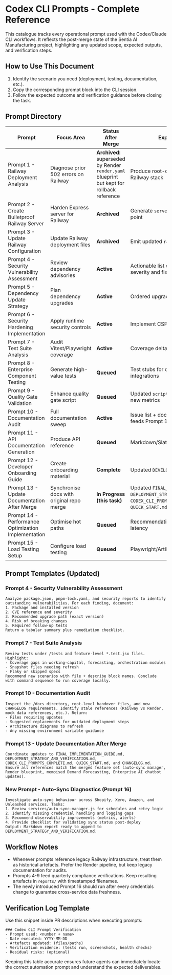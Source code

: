 # Codex CLI Prompts - Complete Reference

This catalogue tracks every operational prompt used with the Codex/Claude CLI workflows. It reflects the post-merge state of the Sentia AI Manufacturing project, highlighting any updated scope, expected outputs, and verification steps.

## How to Use This Document

1. Identify the scenario you need (deployment, testing, documentation, etc.).
2. Copy the corresponding prompt block into the CLI session.
3. Follow the expected outcome and verification guidance before closing the task.

## Prompt Directory

| Prompt                                              | Focus Area                                | Status After Merge                                                                         | Expected Outcome                                                                                                                                      | Verification                                                                  |
| --------------------------------------------------- | ----------------------------------------- | ------------------------------------------------------------------------------------------ | ----------------------------------------------------------------------------------------------------------------------------------------------------- | ----------------------------------------------------------------------------- |
| Prompt 1 - Railway Deployment Analysis              | Diagnose prior 502 errors on Railway      | **Archived:** superseded by Render `render.yaml` blueprint but kept for rollback reference | Produce root-cause analysis for legacy Railway stack                                                                                                  | Checklist satisfied when mitigation plan documented in `DEPLOYMENT-FIX.md`    |
| Prompt 2 - Create Bulletproof Railway Server        | Harden Express server for Railway         | **Archived**                                                                               | Generate `server.railway.js` fallback entry point                                                                                                     | Test by running `node server.railway.js` locally                              |
| Prompt 3 - Update Railway Configuration             | Update Railway deployment files           | **Archived**                                                                               | Emit updated `railway.json`/scripts                                                                                                                   | Validate with `railway up` (legacy)                                           |
| Prompt 4 - Security Vulnerability Assessment        | Review dependency advisories              | **Active**                                                                                 | Actionable list of vulnerable packages with severity and fixes                                                                                        | `pnpm audit` reflects 0 critical/high after remediation                       |
| Prompt 5 - Dependency Update Strategy               | Plan dependency upgrades                  | **Active**                                                                                 | Ordered upgrade plan with impact notes                                                                                                                | Updated plan stored in `DEPENDENCY_UPDATE_PLAN.md`                            |
| Prompt 6 - Security Hardening Implementation        | Apply runtime security controls           | **Active**                                                                                 | Implement CSP, rate limiting, MFA checks                                                                                                              | Lint/test plus manual review of `server/security` modules                     |
| Prompt 7 - Test Suite Analysis                      | Audit Vitest/Playwright coverage          | **Active**                                                                                 | Coverage deltas and missing specs                                                                                                                     | `pnpm run test:run --coverage` >= target                                      |
| Prompt 8 - Enterprise Component Testing             | Generate high-value tests                 | **Queued**                                                                                 | Test stubs for orchestrator, security, integrations                                                                                                   | New specs added alongside implementations                                     |
| Prompt 9 - Quality Gate Validation                  | Enhance quality gate script               | **Queued**                                                                                 | Updated `scripts/quality-gate.js` with new metrics                                                                                                    | Pipeline logs show pass/fail summary                                          |
| Prompt 10 - Documentation Audit                     | Full documentation sweep                  | **Active**                                                                                 | Issue list + doc change plan (this prompt feeds Prompt 13)                                                                                            | Compare doc inventory against `docs/` tree                                    |
| Prompt 11 - API Documentation Generation            | Produce API reference                     | **Queued**                                                                                 | Markdown/Slate-ready endpoint docs                                                                                                                    | `docs/api/` updated                                                           |
| Prompt 12 - Developer Onboarding Guide              | Create onboarding material                | **Complete**                                                                               | Updated `DEVELOPER_ONBOARDING.md`                                                                                                                     | New hires onboard without blockers                                            |
| Prompt 13 - Update Documentation After Merge        | Synchronise docs with original repo merge | **In Progress (this task)**                                                                | Updated `FINAL_IMPLEMENTATION_GUIDE.md`, `DEPLOYMENT_STRATEGY_AND_VERIFICATION.md`, `CODEX_CLI_PROMPTS_COMPLETE.md`, `QUICK_START.md`, `CHANGELOG.md` | Review file diffs + ensure deployment verification list reflects Render stack |
| Prompt 14 - Performance Optimization Implementation | Optimise hot paths                        | **Queued**                                                                                 | Recommendations for bundle size, API latency                                                                                                          | Compare lighthouse metrics pre/post                                           |
| Prompt 15 - Load Testing Setup                      | Configure load testing                    | **Queued**                                                                                 | Playwright/Artillery scenario definitions                                                                                                             | Load report saved in `performance-report.json`                                |

## Prompt Templates (Updated)

### Prompt 4 - Security Vulnerability Assessment

```
Analyze package.json, pnpm-lock.yaml, and security reports to identify outstanding vulnerabilities. For each finding, document:
1. Package and installed version
2. CVE reference and severity
3. Recommended upgrade path (exact version)
4. Risk of breaking changes
5. Required follow-up tests
Return a tabular summary plus remediation checklist.
```

### Prompt 7 - Test Suite Analysis

```
Review tests under /tests and feature-level *.test.jsx files. Highlight:
- Coverage gaps in working-capital, forecasting, orchestration modules
- Snapshot files needing refresh
- Flaky or skipped specs
Recommend new scenarios with file + describe block names. Conclude with command sequence to run coverage locally.
```

### Prompt 10 - Documentation Audit

```
Inspect the /docs directory, root-level handover files, and new CHANGELOG requirements. Identify stale references (Railway vs Render, mock data references, etc.). Return:
- Files requiring updates
- Suggested replacements for outdated deployment steps
- Architecture diagrams to refresh
- Any missing environment variable guidance
```

### Prompt 13 - Update Documentation After Merge

```
Coordinate updates to FINAL_IMPLEMENTATION_GUIDE.md, DEPLOYMENT_STRATEGY_AND_VERIFICATION.md, CODEX_CLI_PROMPTS_COMPLETE.md, QUICK_START.md, and CHANGELOG.md. Ensure all references match the merged feature set (auto-sync manager, Render blueprint, memoised Demand Forecasting, Enterprise AI chatbot updates).
```

### New Prompt - Auto-Sync Diagnostics (Prompt 16)

```
Investigate auto-sync behaviour across Shopify, Xero, Amazon, and Unleashed services. Tasks:
1. Review services/auto-sync-manager.js for schedules and retry logic
2. Identify missing credential handling and logging gaps
3. Recommend observability improvements (metrics, alerts)
4. Provide checklist for validating sync status post-deploy
Output: Markdown report ready to append to DEPLOYMENT_STRATEGY_AND_VERIFICATION.md.
```

## Workflow Notes

- Whenever prompts reference legacy Railway infrastructure, treat them as historical artefacts. Prefer the Render pipeline, but keep legacy documentation for audits.
- Prompts 4-9 feed quarterly compliance verifications. Keep resulting artefacts in `reports/` with timestamped filenames.
- The newly introduced Prompt 16 should run after every credentials change to guarantee cross-service data freshness.

## Verification Log Template

Use this snippet inside PR descriptions when executing prompts:

```
### Codex CLI Prompt Verification
- Prompt used: <number + name>
- Date executed: YYYY-MM-DD
- Artefacts updated: (files/paths)
- Verification evidence: (tests run, screenshots, health checks)
- Residual risks: (optional)
```

Keeping this table accurate ensures future agents can immediately locate the correct automation prompt and understand the expected deliverables.
